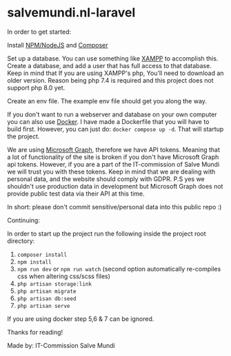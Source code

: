# salvemundi.nl-laravel

In order to get started:

Install [NPM/NodeJS](https://nodejs.org/en/) and [Composer](https://getcomposer.org/download/)

Set up a database. You can use something like [XAMPP](https://www.apachefriends.org/index.html) to accomplish this.
Create a database, and add a user that has full access to that database. Keep in mind that If you are using XAMPP's php,
You'll need to download an older version. Reason being php 7.4 is required and this project does not support php 8.0 yet.

Create an env file. The example env file should get you along the way.

If you don't want to run a webserver and database on your own computer you can also use [Docker](https://docs.docker.com/get-docker/).
I have made a Dockerfile that you will have to build first. However, you can just do: `docker compose up -d`.
That will startup the project.

We are using [Microsoft Graph](https://docs.microsoft.com/en-us/graph/), therefore we have API tokens.
Meaning that a lot of functionality of the site is broken if you don't have Microsoft Graph api tokens.
However, if you are a part of the IT-commission of Salve Mundi we will trust you with these tokens.
Keep in mind that we are dealing with personal data, and the website should comply with GDPR.
P.S yes we shouldn't use production data in development but Microsoft Graph does not provide public test data via their API at this time.

In short: please don't commit sensitive/personal data into this public repo :)

Continuing:

In order to start up the project run the following inside the project root directory:

1. `composer install`
2. `npm install`
3. `npm run dev` or `npm run watch` (second option automatically re-compiles css when altering css/scss files)
4. `php artisan storage:link`
5. `php artisan migrate`
6. `php artisan db:seed`
7. `php artisan serve`

If you are using docker step 5,6 & 7 can be ignored.

Thanks for reading!

Made by: IT-Commission Salve Mundi
